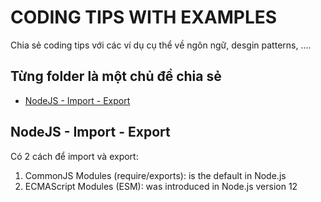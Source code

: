 # CODING TIPS WITH EXAMPLES

Chia sẻ coding tips với các ví dụ cụ thể về ngôn ngữ, desgin patterns, ....

## Từng folder là một chủ đề chia sẻ

- [NodeJS - Import - Export](#nodejs-import-export)

## NodeJS - Import - Export

Có 2 cách để import và export:

1. CommonJS Modules (require/exports): is the default in Node.js
2. ECMAScript Modules (ESM): was introduced in Node.js version 12
